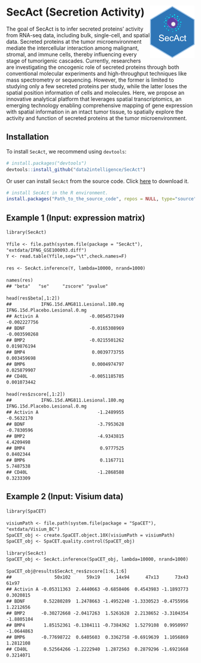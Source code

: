 
<!-- README.md is generated from README.Rmd. Please edit that file -->

# SecAct (Secretion Activity) <img src="man/figures/sticker.png" align="right" alt="" width="120" />

<!-- badges: start -->
<!-- badges: end -->

The goal of SecAct is to infer secreted proteins’ activity from RNA-seq
data, including bulk, single-cell, and spatial data. Secreted proteins
at the tumor microenvironment mediate the intercellular interaction
among malignant, stromal, and immune cells, thereby influencing every
stage of tumorigenic cascades. Currently, researchers are investigating
the oncogenic role of secreted proteins through both conventional
molecular experiments and high-throughput techniques like mass
spectrometry or sequencing. However, the former is limited to studying
only a few secreted proteins per study, while the latter loses the
spatial position information of cells and molecules. Here, we propose an
innovative analytical platform that leverages spatial transcriptomics,
an emerging technology enabling comprehensive mapping of gene expression
with spatial information in an intact tumor tissue, to spatially explore
the activity and function of secreted proteins at the tumor
microenvironment.

## Installation

To install `SecAct`, we recommend using `devtools`:

``` r
# install.packages("devtools")
devtools::install_github("data2intelligence/SecAct")
```

Or user can install `SecAct` from the source code. Click
<a href="https://api.github.com/repos/data2intelligence/SecAct/tarball/HEAD" target="_blank">here</a>
to download it.

``` r
# install SecAct in the R environment.
install.packages("Path_to_the_source_code", repos = NULL, type="source")
```

## Example 1 (Input: expression matrix)

    library(SecAct)

    Yfile <- file.path(system.file(package = "SecAct"), "extdata/IFNG_GSE100093.diff")
    Y <- read.table(Yfile,sep="\t",check.names=F)

    res <- SecAct.inference(Y, lambda=10000, nrand=1000)

    names(res)
    ## "beta"   "se"     "zscore" "pvalue"

    head(res$beta[,1:2])
    ##           IFNG.15d.AMG811.Lesional.180.mg IFNG.15d.Placebo.Lesional.0.mg
    ## Activin A                   -0.0054571949                   -0.002227756
    ## BDNF                        -0.0165308969                   -0.003590268
    ## BMP2                        -0.0215501262                    0.019876194
    ## BMP4                         0.0039773755                    0.003459698
    ## BMP6                         0.0004974797                    0.025879907
    ## CD40L                       -0.0051185785                    0.001073442

    head(res$zscore[,1:2])
    ##           IFNG.15d.AMG811.Lesional.180.mg IFNG.15d.Placebo.Lesional.0.mg
    ## Activin A                      -1.2489955                     -0.5632170
    ## BDNF                           -3.7953628                     -0.7830596
    ## BMP2                           -4.9343815                      4.4209498
    ## BMP4                            0.9777525                      0.8402344
    ## BMP6                            0.1167711                      5.7487538
    ## CD40L                          -1.2868588                      0.3233309

## Example 2 (Input: Visium data)

    library(SpaCET)

    visiumPath <- file.path(system.file(package = "SpaCET"), "extdata/Visium_BC")
    SpaCET_obj <- create.SpaCET.object.10X(visiumPath = visiumPath)
    SpaCET_obj <- SpaCET.quality.control(SpaCET_obj)

    library(SecAct)
    SpaCET_obj <- SecAct.inference(SpaCET_obj, lambda=10000, nrand=1000)

    SpaCET_obj@results$SecAct_res$zscore[1:6,1:6]
    ##                50x102      59x19      14x94      47x13      73x43      61x97
    ## Activin A -0.05311363  2.4440663 -0.6858406  0.4543983 -1.1893773  0.3020815
    ## BDNF       0.52280289  1.2478663 -1.4952240 -1.3330523 -0.4755956  1.2212656
    ## BMP2      -0.30272668 -2.0417263  1.5261628  2.2138652 -3.3104354 -1.8805104
    ## BMP4       1.85152361 -0.1384111 -0.7384362  1.5279108  0.9950997 -1.0644863
    ## BMP6      -0.77698722  0.6405603  0.3362758 -0.6919639  1.1056869  1.2812108
    ## CD40L      0.52564266 -1.2222940  1.2872563  0.2879296 -1.6921668  0.3214071
